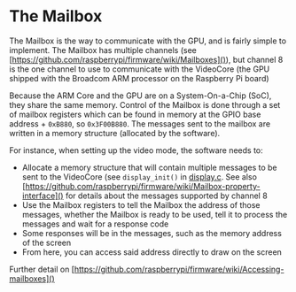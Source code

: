 # The Mailbox

The Mailbox is the way to communicate with the GPU, and is fairly simple to implement. The Mailbox has multiple channels (see [https://github.com/raspberrypi/firmware/wiki/Mailboxes]()), but channel 8 is the one channel to use to communicate with the VideoCore (the GPU shipped with the Broadcom ARM processor on the Raspberry Pi board)

Because the ARM Core and the GPU are on a System-On-a-Chip (SoC), they share the same memory. Control of the Mailbox is done through a set of mailbox registers which can be found in memory at the GPIO base address + `0xB880`, so `0x3F00B880`. The messages sent to the mailbox are written in a memory structure (allocated by the software).

For instance, when setting up the video mode, the software needs to:

- Allocate a memory structure that will contain multiple messages to be sent to the VideoCore (see `display_init()` in [display.c](). See also [https://github.com/raspberrypi/firmware/wiki/Mailbox-property-interface]() for details about the messages supported by channel 8
- Use the Mailbox registers to tell the Mailbox the address of those messages, whether the Mailbox is ready to be used, tell it to process the messages and wait for a response code
- Some responses will be in the messages, such as the memory address of the screen
- From here, you can access said address directly to draw on the screen

Further detail on [https://github.com/raspberrypi/firmware/wiki/Accessing-mailboxes]()
